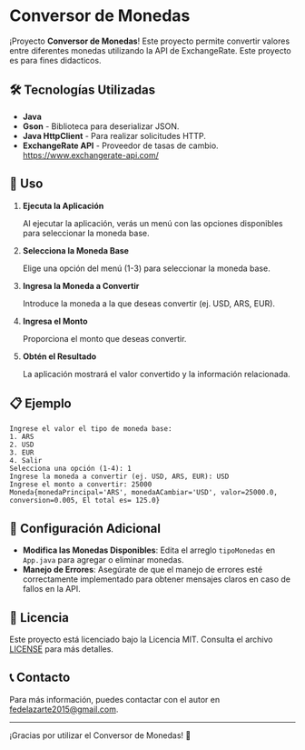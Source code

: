 # Conversor de Monedas

¡Proyecto **Conversor de Monedas**! Este proyecto permite convertir valores entre diferentes monedas utilizando la API de ExchangeRate. Este proyecto es para fines didacticos.

## 🛠️ Tecnologías Utilizadas

- **Java**
- **Gson** - Biblioteca para deserializar JSON.
- **Java HttpClient** - Para realizar solicitudes HTTP.
- **ExchangeRate API** - Proveedor de tasas de cambio. https://www.exchangerate-api.com/

## 🧩 Uso

1. **Ejecuta la Aplicación**

   Al ejecutar la aplicación, verás un menú con las opciones disponibles para seleccionar la moneda base.

2. **Selecciona la Moneda Base**

   Elige una opción del menú (1-3) para seleccionar la moneda base.

3. **Ingresa la Moneda a Convertir**

   Introduce la moneda a la que deseas convertir (ej. USD, ARS, EUR).

4. **Ingresa el Monto**

   Proporciona el monto que deseas convertir.

5. **Obtén el Resultado**

   La aplicación mostrará el valor convertido y la información relacionada.

## 📋 Ejemplo

```
Ingrese el valor el tipo de moneda base:
1. ARS
2. USD
3. EUR
4. Salir
Selecciona una opción (1-4): 1
Ingrese la moneda a convertir (ej. USD, ARS, EUR): USD
Ingrese el monto a convertir: 25000
Moneda{monedaPrincipal='ARS', monedaACambiar='USD', valor=25000.0, conversion=0.005, El total es= 125.0}
```

## 🔧 Configuración Adicional

- **Modifica las Monedas Disponibles**: Edita el arreglo `tipoMonedas` en `App.java` para agregar o eliminar monedas.
- **Manejo de Errores**: Asegúrate de que el manejo de errores esté correctamente implementado para obtener mensajes claros en caso de fallos en la API.

## 📜 Licencia

Este proyecto está licenciado bajo la Licencia MIT. Consulta el archivo [LICENSE](LICENSE) para más detalles.

## 📞 Contacto

Para más información, puedes contactar con el autor en [fedelazarte2015@gmail.com](mailto:tu_email@ejemplo.com).

---

¡Gracias por utilizar el Conversor de Monedas! 🌟
